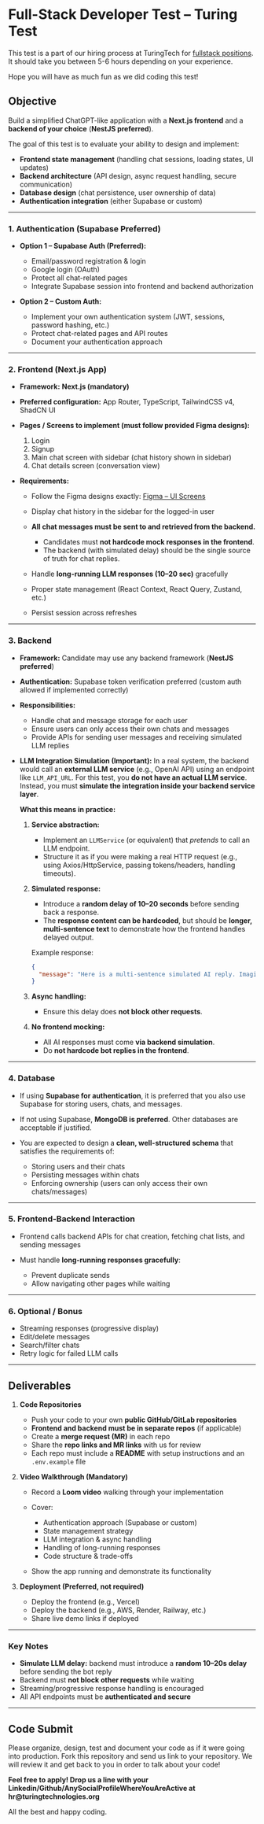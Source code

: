# **Full-Stack Developer Test – Turing Test**

This test is a part of our hiring process at TuringTech for [fullstack positions](https://turingtechnologies.org/careers). It should take you between 5-6 hours depending on your experience.

Hope you will have as much fun as we did coding this test!

## **Objective**

Build a simplified ChatGPT-like application with a **Next.js frontend** and a **backend of your choice** (**NestJS preferred**).

The goal of this test is to evaluate your ability to design and implement:

- **Frontend state management** (handling chat sessions, loading states, UI updates)
- **Backend architecture** (API design, async request handling, secure communication)
- **Database design** (chat persistence, user ownership of data)
- **Authentication integration** (either Supabase or custom)

---

### **1. Authentication (Supabase Preferred)**

- **Option 1 – Supabase Auth (Preferred):**

  - Email/password registration & login
  - Google login (OAuth)
  - Protect all chat-related pages
  - Integrate Supabase session into frontend and backend authorization

- **Option 2 – Custom Auth:**

  - Implement your own authentication system (JWT, sessions, password hashing, etc.)
  - Protect chat-related pages and API routes
  - Document your authentication approach

---

### **2. Frontend (Next.js App)**

- **Framework:** **Next.js (mandatory)**

- **Preferred configuration:** App Router, TypeScript, TailwindCSS v4, ShadCN UI

- **Pages / Screens to implement (must follow provided Figma designs):**

  1. Login
  2. Signup
  3. Main chat screen with sidebar (chat history shown in sidebar)
  4. Chat details screen (conversation view)

- **Requirements:**

  - Follow the Figma designs exactly:
    [Figma – UI Screens](https://www.figma.com/design/nCJlqmFsnupB4yVeW2dtuS/Turing-Tech-Test?node-id=1-2&t=Fa8KJAfH1zGxYfaY-1)
  - Display chat history in the sidebar for the logged-in user
  - **All chat messages must be sent to and retrieved from the backend.**

    - Candidates must **not hardcode mock responses in the frontend**.
    - The backend (with simulated delay) should be the single source of truth for chat replies.

  - Handle **long-running LLM responses (10–20 sec)** gracefully
  - Proper state management (React Context, React Query, Zustand, etc.)
  - Persist session across refreshes

---

### **3. Backend**

- **Framework:** Candidate may use any backend framework (**NestJS preferred**)

- **Authentication:** Supabase token verification preferred (custom auth allowed if implemented correctly)

- **Responsibilities:**

  - Handle chat and message storage for each user
  - Ensure users can only access their own chats and messages
  - Provide APIs for sending user messages and receiving simulated LLM replies

- **LLM Integration Simulation (Important):**
  In a real system, the backend would call an **external LLM service** (e.g., OpenAI API) using an endpoint like `LLM_API_URL`.
  For this test, you **do not have an actual LLM service**. Instead, you must **simulate the integration inside your backend service layer**.

  **What this means in practice:**

  1. **Service abstraction:**

     - Implement an `LLMService` (or equivalent) that _pretends_ to call an LLM endpoint.
     - Structure it as if you were making a real HTTP request (e.g., using Axios/HttpService, passing tokens/headers, handling timeouts).

  2. **Simulated response:**

     - Introduce a **random delay of 10–20 seconds** before sending back a response.
     - The **response content can be hardcoded**, but should be **longer, multi-sentence text** to demonstrate how the frontend handles delayed output.

     Example response:

     ```json
     {
       "message": "Here is a multi-sentence simulated AI reply. Imagine this came from a real LLM service..."
     }
     ```

  3. **Async handling:**

     - Ensure this delay does **not block other requests**.

  4. **No frontend mocking:**

     - All AI responses must come **via backend simulation**.
     - Do **not hardcode bot replies in the frontend**.

---

### **4. Database**

- If using **Supabase for authentication**, it is preferred that you also use Supabase for storing users, chats, and messages.
- If not using Supabase, **MongoDB is preferred**. Other databases are acceptable if justified.
- You are expected to design a **clean, well-structured schema** that satisfies the requirements of:

  - Storing users and their chats
  - Persisting messages within chats
  - Enforcing ownership (users can only access their own chats/messages)

---

### **5. Frontend-Backend Interaction**

- Frontend calls backend APIs for chat creation, fetching chat lists, and sending messages
- Must handle **long-running responses gracefully**:

  - Prevent duplicate sends
  - Allow navigating other pages while waiting

---

### **6. Optional / Bonus**

- Streaming responses (progressive display)
- Edit/delete messages
- Search/filter chats
- Retry logic for failed LLM calls

---

## **Deliverables**

1. **Code Repositories**

   - Push your code to your own **public GitHub/GitLab repositories**
   - **Frontend and backend must be in separate repos** (if applicable)
   - Create a **merge request (MR)** in each repo
   - Share the **repo links and MR links** with us for review
   - Each repo must include a **README** with setup instructions and an `.env.example` file

2. **Video Walkthrough (Mandatory)**

   - Record a **Loom video** walking through your implementation
   - Cover:

     - Authentication approach (Supabase or custom)
     - State management strategy
     - LLM integration & async handling
     - Handling of long-running responses
     - Code structure & trade-offs

   - Show the app running and demonstrate its functionality

3. **Deployment (Preferred, not required)**

   - Deploy the frontend (e.g., Vercel)
   - Deploy the backend (e.g., AWS, Render, Railway, etc.)
   - Share live demo links if deployed

---

### **Key Notes**

- **Simulate LLM delay:** backend must introduce a **random 10–20s delay** before sending the bot reply
- Backend must **not block other requests** while waiting
- Streaming/progressive response handling is encouraged
- All API endpoints must be **authenticated and secure**

---

## Code Submit
Please organize, design, test and document your code as if it were going into production. Fork this repository and send us link to your repository. We will review it and get back to you in order to talk about your code!

__Feel free to apply! Drop us a line with your Linkedin/Github/AnySocialProfileWhereYouAreActive at hr@turingtechnologies.org__

All the best and happy coding.
